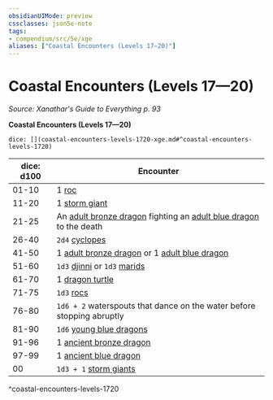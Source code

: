 ```yaml
---
obsidianUIMode: preview
cssclasses: json5e-note
tags:
- compendium/src/5e/xge
aliases: ["Coastal Encounters (Levels 17—20)"]
---
```

# Coastal Encounters (Levels 17—20)
*Source: Xanathar's Guide to Everything p. 93* 

**Coastal Encounters (Levels 17—20)**

`dice: [](coastal-encounters-levels-1720-xge.md#^coastal-encounters-levels-1720)`

| dice: d100 | Encounter |
|------------|-----------|
| 01-10 | 1 [roc](Mechanics/bestiary/monstrosity/roc.md) |
| 11-20 | 1 [storm giant](Mechanics/bestiary/giant/storm-giant.md) |
| 21-25 | An [adult bronze dragon](Mechanics/bestiary/dragon/adult-bronze-dragon.md) fighting an [adult blue dragon](Mechanics/bestiary/dragon/adult-blue-dragon.md) to the death |
| 26-40 | `2d4` [cyclopes](Mechanics/bestiary/giant/cyclops.md) |
| 41-50 | 1 [adult bronze dragon](Mechanics/bestiary/dragon/adult-bronze-dragon.md) or 1 [adult blue dragon](Mechanics/bestiary/dragon/adult-blue-dragon.md) |
| 51-60 | `1d3` [djinni](Mechanics/bestiary/elemental/djinni.md) or `1d3` [marids](Mechanics/bestiary/elemental/marid.md) |
| 61-70 | 1 [dragon turtle](Mechanics/bestiary/dragon/dragon-turtle.md) |
| 71-75 | `1d3` [rocs](Mechanics/bestiary/monstrosity/roc.md) |
| 76-80 | `1d6 + 2` waterspouts that dance on the water before stopping abruptly |
| 81-90 | `1d6` [young blue dragons](Mechanics/bestiary/dragon/young-blue-dragon.md) |
| 91-96 | 1 [ancient bronze dragon](Mechanics/bestiary/dragon/ancient-bronze-dragon.md) |
| 97-99 | 1 [ancient blue dragon](Mechanics/bestiary/dragon/ancient-blue-dragon.md) |
| 00 | `1d3 + 1` [storm giants](Mechanics/bestiary/giant/storm-giant.md) |
^coastal-encounters-levels-1720